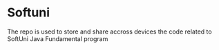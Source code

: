 # Softuni
The repo is used to store and share accross devices the code related to SoftUni Java Fundamental program 
